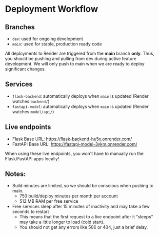 # Deployment Workflow

## Branches 
- `dev`: used for ongoing development 
- `main`: used for stable, production ready code 

All deployments to Render are triggered from the **main** branch **only**. Thus, you should be pushing and pulling from dev during active feature development. We will only push to main when we are ready to deploy significant changes.

## Services 
- `flask-backend`: automatically deploys when `main` is updated (Render watches `backend/`)
- `fastapi-model`: automatically deploys when `main` is updated (Render watches `model/api/`)

## Live endpoints 
- Flask Base URL: https://flask-backend-hu5x.onrender.com/
- FastAPI Base URL: https://fastapi-model-3vkm.onrender.com/

When using these live endpoints, you won't have to manually run the Flask/FastAPI apps locally! 

## Notes: 
- Build minutes are limited, so we should be conscious when pushing to main. 
  - 750 build/deploy minutes per month per account
  - 512 MB RAM per free service
- Free services sleep after 15 minutes of inactivity and may take a few seconds to restart 
    - This means that the first request to a live endpoint after it "sleeps" may take a little longer to load (cold start). 
    - You should not get any errors like 500 or 404, just a brief delay. 